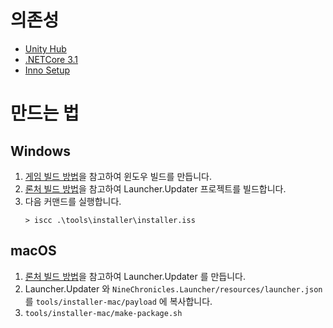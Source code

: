 # 의존성

- [Unity Hub]
- [.NETCore 3.1]
- [Inno Setup]

[Unity Hub]: https://unity3d.com/get-unity/download
[.NETCore 3.1]: https://dotnet.microsoft.com/download/dotnet-core/3.1
[Inno Setup]: https://jrsoftware.org/isinfo.php


# 만드는 법

## Windows

1. [게임 빌드 방법](./README.md)을 참고하여 윈도우 빌드를 만듭니다.
2. [론처 빌드 방법](./NineChronicles.Launcher/README.md)을 참고하여 Launcher.Updater 프로젝트를 빌드합니다.
3. 다음 커맨드를 실행합니다.
    ```pwsh
    > iscc .\tools\installer\installer.iss
    ```

## macOS

1. [론처 빌드 방법](./NineChronicles.Launcher/README.md)을 참고하여 Launcher.Updater 를 만듭니다.
2. Launcher.Updater 와 `NineChronicles.Launcher/resources/launcher.json` 를
   `tools/installer-mac/payload` 에 복사합니다.
3. `tools/installer-mac/make-package.sh`
